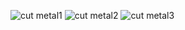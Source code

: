![cut metal1](https://user-images.githubusercontent.com/42132857/83972605-ba5c6b80-a8fe-11ea-873a-2cfb4997ddc1.PNG)
![cut metal2](https://user-images.githubusercontent.com/42132857/83972608-bd575c00-a8fe-11ea-82eb-1d6c8743a391.PNG)
![cut metal3](https://user-images.githubusercontent.com/42132857/83972612-c0eae300-a8fe-11ea-96ca-25926dfd16d4.PNG)
